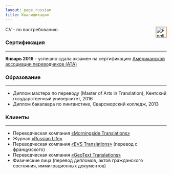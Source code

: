 ```yaml
---
layout: page_russian
title: Квалификация
---
```


<a href="{{ site.baseurl }}qualifications/"><img src="{{ site.baseurl }}public/english_icon.png" alt="English version of website" style="border:1px solid;border-color:rgb(196, 120, 52);width:32px;margin-left:20px;padding:0px;background:transparent;" align="right"></a>

CV - по востребованию.

### Сертификация
---------------
**Январь 2016** - успешно сдала экзамен на сертификацию <a href="http://atanet.org">Американской ассоциации переводчиков (ATA)</a>

### Образование
-------------

  * Диплом мастера по переводу (Master of Arts in Translation), Кентский государственный университет, 2016
  * Диплом бакалавра по лингвистике, Сварсморский колледж, 2013

### Клиенты
--------------

  * Переводческая компания <a href="https://www.morningtrans.com/">&laquo;Morningside Translations&raquo;</a>
  * Журнал <a href="http://russianlife.com/">&laquo;Russian Life&raquo;</a>
  * Переводческая компания <a href="http://www.evs-translations.com/">&laquo;EVS Translations&raquo;</a> (перевод с французского)
  * Переводческая компания <a href="http://www.geotext.com/">&laquo;GeoText Translations&raquo;</a>
  * Физические лица (перевод дипломов, актов гражданского состояния, иммиграционных документов)
